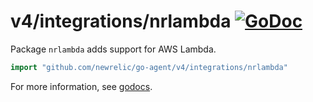 # v4/integrations/nrlambda [![GoDoc](https://godoc.org/github.com/newrelic/go-agent/v4/integrations/nrlambda?status.svg)](https://godoc.org/github.com/newrelic/go-agent/v4/integrations/nrlambda)

Package `nrlambda` adds support for AWS Lambda.

```go
import "github.com/newrelic/go-agent/v4/integrations/nrlambda"
```

For more information, see
[godocs](https://godoc.org/github.com/newrelic/go-agent/v4/integrations/nrlambda).
